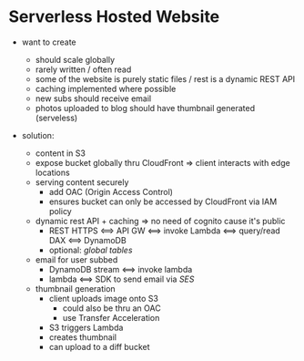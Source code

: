 # Serverless Hosted Website

* want to create
  * should scale globally
  * rarely written / often read
  * some of the website is purely static files / rest is a dynamic REST API
  * caching implemented where possible
  * new subs should receive email
  * photos uploaded to blog should have thumbnail generated (serveless)

* solution:
    * content in S3
    * expose bucket globally thru CloudFront => client interacts with edge locations
  * serving content securely
    * add OAC (Origin Access Control)
    * ensures bucket can only be accessed by CloudFront via IAM policy
  * dynamic rest API + caching => no need of cognito cause it's public
    * REST HTTPS <==> API GW <==> invoke Lambda <==> query/read DAX <==> DynamoDB
    * optional: *global tables*
  * email for user subbed
    * DynamoDB stream <==> invoke lambda
    * lambda <==> SDK to send email via *SES*
  * thumbnail generation
    * client uploads image onto S3
      * could also be thru an OAC
      * use Transfer Acceleration
    * S3 triggers Lambda
     * creates thumbnail
     * can upload to a diff bucket

